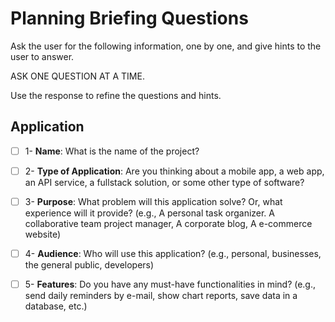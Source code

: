 # Planning Briefing Questions

Ask the user for the following information, one by one, and give hints to the user to answer.

ASK ONE QUESTION AT A TIME.

Use the response to refine the questions and hints.

## Application
- [ ] 1- **Name**: What is the name of the project?
- [ ] 2- **Type of Application**: Are you thinking about a mobile app, a web app, an API service, a fullstack solution, or some other type of software?
- [ ] 3- **Purpose**: What problem will this application solve? Or, what experience will it provide? (e.g., A personal task organizer. A collaborative team project manager, A corporate blog, A e-commerce website)
- [ ] 4- **Audience**: Who will use this application? (e.g., personal, businesses, the general public, developers)
- [ ] 5- **Features**: Do you have any must-have functionalities in mind? (e.g., send daily reminders by e-mail, show chart reports, save data in a database, etc.)

  

